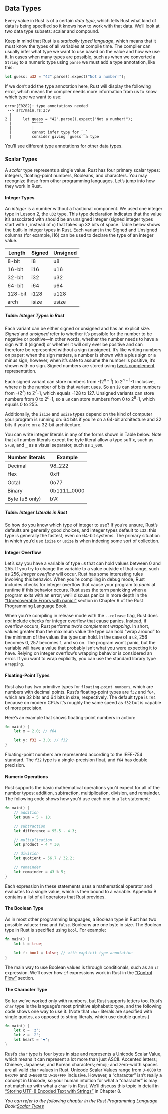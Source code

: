 ## Data Types

Every value in Rust is of a certain _data type_, which tells Rust what kind of data is being specified so it knows how to work with that data. We’ll look at two data type subsets: scalar and compound.

Keep in mind that Rust is a _statically typed language_, which means that it must know the types of all variables at compile time. The compiler can usually infer what type we want to use based on the value and how we use it. In cases when many types are possible, such as when we converted a `String` to a numeric type using `parse` we must add a type annotation, like this:

```rust
let guess: u32 = "42".parse().expect("Not a number!");
```

If we don’t add the type annotation here, Rust will display the following error, which means the compiler needs more information from us to know which type we want to use:

```text
error[E0282]: type annotations needed
 --> src/main.rs:2:9
  |
2 |     let guess = "42".parse().expect("Not a number!");
  |         ^^^^^
  |         |
  |         cannot infer type for `_`
  |         consider giving `guess` a type
```

You’ll see different type annotations for other data types.

### Scalar Types

A _scalar_ type represents a single value. Rust has four primary scalar types: integers, floating-point numbers, Booleans, and characters. You may recognize these from other programming languages. Let’s jump into how they work in Rust.

#### Integer Types

An _integer_ is a number without a fractional component. We used one integer type in Lesson 2, the `u32` type. This type declaration indicates that the value it’s associated with should be an unsigned integer (signed integer types start with `i`, instead of `u`) that takes up 32 bits of space. Table below shows the built-in integer types in Rust. Each variant in the Signed and Unsigned columns (for example, i16) can be used to declare the type of an integer value.

| Length  | Signed | Unsigned |
|---------|--------|----------|
| 8-bit   | i8     | u8       |
| 16-bit  | i16    | u16      |
| 32-bit  | i32    | u32      |
| 64-bit  | i64    | u64      |
| 128-bit | i128   | u128     |
| arch    | isize  | usize    |

##### Table: Integer Types in Rust

Each variant can be either signed or unsigned and has an explicit size. _Signed_ and _unsigned_ refer to whether it’s possible for the number to be negative or positive—in other words, whether the number needs to have a sign with it (signed) or whether it will only ever be positive and can therefore be represented without a sign (unsigned). It’s like writing numbers on paper: when the sign matters, a number is shown with a plus sign or a minus sign; however, when it’s safe to assume the number is positive, it’s shown with no sign. Signed numbers are stored using [two’s complement](https://en.wikipedia.org/wiki/Two%27s_complement) representation.

Each signed variant can store numbers from -($2^{n-1}$) to $2^{n - 1}$-1 inclusive, where _n_ is the number of bits that variant uses. So an `i8` can store numbers from -($2^7$) to $2^7$-1, which equals -128 to 127. Unsigned variants can store numbers from 0 to $2^n$-1, so a `u8` can store numbers from 0 to $2^8$-1, which equals 0 to 255.

Additionally, the `isize` and `usize` types depend on the kind of computer your program is running on: 64 bits if you’re on a 64-bit architecture and 32 bits if you’re on a 32-bit architecture.

You can write integer literals in any of the forms shown in Table below. Note that all number literals except the byte literal allow a type suffix, such as `57u8`, and `_` as a visual separator, such as `1_000`.

|Number literals|	Example  |
|---------------|------------|
|Decimal        |  98_222    |
|Hex 	        |   0xff     |
|Octal 	        |   0o77     |
|Binary 	    | 0b1111_0000|
|Byte (u8 only) |	b'A'     |

##### Table: Integer Literals in Rust

So how do you know which type of integer to use? If you’re unsure, Rust’s defaults are generally good choices, and integer types default to `i32`: this type is generally the fastest, even on 64-bit systems. The primary situation in which you’d use `isize` or `usize` is when indexing some sort of collection.

#### Integer Overflow

  Let’s say you have a variable of type `u8` that can hold values between 0 and 255. If you try to change the variable to a value outside of that range, such as 256, _integer overflow_ will occur. Rust has some interesting rules involving this behavior. When you’re compiling in debug mode, Rust includes checks for integer overflow that cause your program to _panic_ at runtime if this behavior occurs. Rust uses the term panicking when a program exits with an error; we’ll discuss panics in more depth in the [“Unrecoverable Errors with panic!”](https://doc.rust-lang.org/stable/book/ch09-01-unrecoverable-errors-with-panic.html) section in Chapter 9 of the Rust Programming Language Book.

 When you’re compiling in release mode with the `--release` flag, Rust does _not_ include checks for integer overflow that cause panics. Instead, if overflow occurs, Rust performs _two’s complement wrapping_. In short, values greater than the maximum value the type can hold “wrap around” to the minimum of the values the type can hold. In the case of a `u8`, 256 becomes 0, 257 becomes 1, and so on. The program won’t panic, but the variable will have a value that probably isn’t what you were expecting it to have. Relying on integer overflow’s wrapping behavior is considered an error. If you want to wrap explicitly, you can use the standard library type `Wrapping`.

#### Floating-Point Types

Rust also has two primitive types for `floating-point numbers`, which are numbers with decimal points. Rust’s floating-point types are `f32` and `f64`, which are 32 bits and 64 bits in size, respectively. The default type is `f64` because on modern CPUs it’s roughly the same speed as `f32` but is capable of more precision.

Here’s an example that shows floating-point numbers in action:

```rust
fn main() {
    let x = 2.0; // f64

    let y: f32 = 3.0; // f32
}
```

Floating-point numbers are represented according to the IEEE-754 standard. The `f32` type is a single-precision float, and `f64` has double precision.

#### Numeric Operations

Rust supports the basic mathematical operations you’d expect for all of the number types: addition, subtraction, multiplication, division, and remainder. The following code shows how you’d use each one in a `let` statement:

```rust
fn main() {
    // addition
    let sum = 5 + 10;

    // subtraction
    let difference = 95.5 - 4.3;

    // multiplication
    let product = 4 * 30;

    // division
    let quotient = 56.7 / 32.2;

    // remainder
    let remainder = 43 % 5;
}
```

Each expression in these statements uses a mathematical operator and evaluates to a single value, which is then bound to a variable. Appendix B contains a list of all operators that Rust provides.

#### The Boolean Type

As in most other programming languages, a Boolean type in Rust has two possible values: `true` and `false`. Booleans are one byte in size. The Boolean type in Rust is specified using `bool`. For example:

```rust
fn main() {
    let t = true;

    let f: bool = false; // with explicit type annotation
}
```

The main way to use Boolean values is through conditionals, such as an `if` expression. We’ll cover how `if` expressions work in Rust in the [“Control Flow”](https://doc.rust-lang.org/stable/book/ch03-05-control-flow.html#control-flow) section.

#### The Character Type

So far we’ve worked only with numbers, but Rust supports letters too. Rust’s `char` type is the language’s most primitive alphabetic type, and the following code shows one way to use it. (Note that `char` literals are specified with single quotes, as opposed to string literals, which use double quotes.)

```rust
fn main() {
    let c = 'z';
    let z = 'ℤ';
    let heart = '❤';
}
```

Rust’s `char` type is four bytes in size and represents a Unicode Scalar Value, which means it can represent a lot more than just ASCII. Accented letters; Chinese, Japanese, and Korean characters; emoji; and zero-width spaces are all valid `char` values in Rust. Unicode Scalar Values range from `U+0000` to `U+D7FF` and `U+E000` to `U+10FFFF` inclusive. However, a “character” isn’t really a concept in Unicode, so your human intuition for what a “character” is may not match up with what a `char` is in Rust. We’ll discuss this topic in detail in [“Storing UTF-8 Encoded Text with Strings”](https://doc.rust-lang.org/stable/book/ch08-02-strings.html#storing-utf-8-encoded-text-with-strings) in Chapter 8.

_You can refer to the following chapter in the Rust Programming Language Book:[Scalar Types](https://doc.rust-lang.org/stable/book/ch03-02-data-types.html#scalar-types)_
